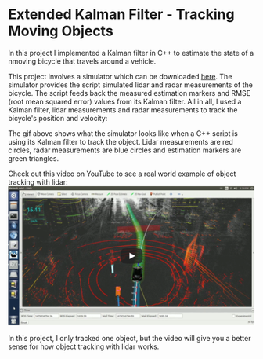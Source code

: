 # Extended Kalman Filter - Tracking Moving Objects

In this project I implemented a Kalman filter in C++ to estimate the state of a nmoving bicycle that travels around a vehicle.

This project involves a simulator which can be downloaded [here](https://github.com/udacity/self-driving-car-sim/releases). The simulator provides the script simulated lidar and radar measurements of the bicycle. The script feeds back the measured estimation markers and RMSE (root mean squared error) values from its Kalman filter. All in all, I used a Kalman filter, lidar measurements and radar measurements to track the bicycle's position and velocity:

<p align="left">
  <src="readme_data/EKF.gif">
</p>

The gif above shows what the simulator looks like when a C++ script is using its Kalman filter to track the object. Lidar measurements are red circles, radar measurements are blue circles and estimation markers are green triangles.

Check out this video on YouTube to see a real world example of object tracking with lidar:
[![IMAGE ALT TEXT HERE](./readme_data/Thumbnail.png)](https://youtu.be/FMNJPX_sszU)

In this project, I only tracked one object, but the video will give you a better sense for how object tracking with lidar works.
